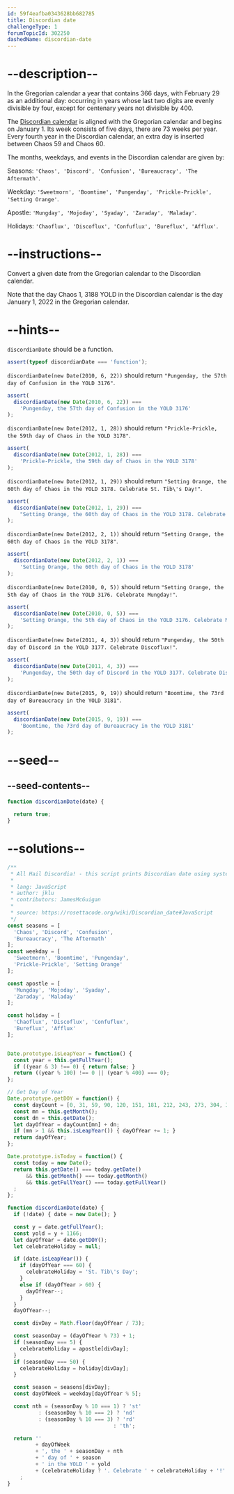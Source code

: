 ```yaml
---
id: 59f4eafba0343628bb682785
title: Discordian date
challengeType: 1
forumTopicId: 302250
dashedName: discordian-date
---
```


# --description--

In the Gregorian calendar a year that contains 366 days, with February 29 as an additional day: occurring in years whose last two digits are evenly divisible by four, except for centenary years not divisible by 400.

The <a href="http://www.rosettacode.org/wiki/Discordian_date" target="_blank" rel="noopener noreferrer nofollow">Discordian calendar</a> is aligned with the Gregorian calendar and begins on January 1. Its week consists of five days, there are 73 weeks per year. Every fourth year in the Discordian calendar, an extra day is inserted between Chaos 59 and Chaos 60.

The months, weekdays, and events in the Discordian calendar are given by:

Seasons: `'Chaos', 'Discord', 'Confusion', 'Bureaucracy', 'The Aftermath'`.
  
Weekday: `'Sweetmorn', 'Boomtime', 'Pungenday', 'Prickle-Prickle', 'Setting Orange'`.

Apostle: `'Mungday', 'Mojoday', 'Syaday', 'Zaraday', 'Maladay'`.

Holidays: `'Chaoflux', 'Discoflux', 'Confuflux', 'Bureflux', 'Afflux'`.

# --instructions--

Convert a given date from the Gregorian calendar to the Discordian calendar.

Note that the day Chaos 1, 3188 YOLD in the Discordian calendar is the day January 1, 2022 in the Gregorian calendar.

# --hints--

`discordianDate` should be a function.

```js
assert(typeof discordianDate === 'function');
```

`discordianDate(new Date(2010, 6, 22))` should return `"Pungenday, the 57th day of Confusion in the YOLD 3176"`.

```js
assert(
  discordianDate(new Date(2010, 6, 22)) ===
    'Pungenday, the 57th day of Confusion in the YOLD 3176'
);
```

`discordianDate(new Date(2012, 1, 28))` should return `"Prickle-Prickle, the 59th day of Chaos in the YOLD 3178"`.

```js
assert(
  discordianDate(new Date(2012, 1, 28)) ===
    'Prickle-Prickle, the 59th day of Chaos in the YOLD 3178'
);
```

`discordianDate(new Date(2012, 1, 29))` should return `"Setting Orange, the 60th day of Chaos in the YOLD 3178. Celebrate St. Tib\'s Day!"`.

```js
assert(
  discordianDate(new Date(2012, 1, 29)) ===
    "Setting Orange, the 60th day of Chaos in the YOLD 3178. Celebrate St. Tib's Day!"
);
```

`discordianDate(new Date(2012, 2, 1))` should return `"Setting Orange, the 60th day of Chaos in the YOLD 3178"`.

```js
assert(
  discordianDate(new Date(2012, 2, 1)) ===
    'Setting Orange, the 60th day of Chaos in the YOLD 3178'
);
```

`discordianDate(new Date(2010, 0, 5))` should return `"Setting Orange, the 5th day of Chaos in the YOLD 3176. Celebrate Mungday!"`.

```js
assert(
  discordianDate(new Date(2010, 0, 5)) ===
    'Setting Orange, the 5th day of Chaos in the YOLD 3176. Celebrate Mungday!'
);
```

`discordianDate(new Date(2011, 4, 3))` should return `"Pungenday, the 50th day of Discord in the YOLD 3177. Celebrate Discoflux!"`.

```js
assert(
  discordianDate(new Date(2011, 4, 3)) ===
    'Pungenday, the 50th day of Discord in the YOLD 3177. Celebrate Discoflux!'
);
```

`discordianDate(new Date(2015, 9, 19))` should return `"Boomtime, the 73rd day of Bureaucracy in the YOLD 3181"`.

```js
assert(
  discordianDate(new Date(2015, 9, 19)) ===
    'Boomtime, the 73rd day of Bureaucracy in the YOLD 3181'
);
```

# --seed--

## --seed-contents--

```js
function discordianDate(date) {

  return true;
}
```

# --solutions--

```js
/**
 * All Hail Discordia! - this script prints Discordian date using system date.
 *
 * lang: JavaScript
 * author: jklu
 * contributors: JamesMcGuigan
 *
 * source: https://rosettacode.org/wiki/Discordian_date#JavaScript
 */
const seasons = [
  'Chaos', 'Discord', 'Confusion',
  'Bureaucracy', 'The Aftermath'
];
const weekday = [
  'Sweetmorn', 'Boomtime', 'Pungenday',
  'Prickle-Prickle', 'Setting Orange'
];

const apostle = [
  'Mungday', 'Mojoday', 'Syaday',
  'Zaraday', 'Maladay'
];

const holiday = [
  'Chaoflux', 'Discoflux', 'Confuflux',
  'Bureflux', 'Afflux'
];


Date.prototype.isLeapYear = function() {
  const year = this.getFullYear();
  if ((year & 3) !== 0) { return false; }
  return ((year % 100) !== 0 || (year % 400) === 0);
};

// Get Day of Year
Date.prototype.getDOY = function() {
  const dayCount = [0, 31, 59, 90, 120, 151, 181, 212, 243, 273, 304, 334];
  const mn = this.getMonth();
  const dn = this.getDate();
  let dayOfYear = dayCount[mn] + dn;
  if (mn > 1 && this.isLeapYear()) { dayOfYear += 1; }
  return dayOfYear;
};

Date.prototype.isToday = function() {
  const today = new Date();
  return this.getDate() === today.getDate()
      && this.getMonth() === today.getMonth()
      && this.getFullYear() === today.getFullYear()
  ;
};

function discordianDate(date) {
  if (!date) { date = new Date(); }

  const y = date.getFullYear();
  const yold = y + 1166;
  let dayOfYear = date.getDOY();
  let celebrateHoliday = null;

  if (date.isLeapYear()) {
    if (dayOfYear === 60) {
      celebrateHoliday = 'St. Tib\'s Day';
    }
    else if (dayOfYear > 60) {
      dayOfYear--;
    }
  }
  dayOfYear--;

  const divDay = Math.floor(dayOfYear / 73);

  const seasonDay = (dayOfYear % 73) + 1;
  if (seasonDay === 5) {
    celebrateHoliday = apostle[divDay];
  }
  if (seasonDay === 50) {
    celebrateHoliday = holiday[divDay];
  }

  const season = seasons[divDay];
  const dayOfWeek = weekday[dayOfYear % 5];

  const nth = (seasonDay % 10 === 1) ? 'st'
          : (seasonDay % 10 === 2) ? 'nd'
          : (seasonDay % 10 === 3) ? 'rd'
                                  : 'th';

  return ''
         + dayOfWeek
         + ', the ' + seasonDay + nth
         + ' day of ' + season
         + ' in the YOLD ' + yold
         + (celebrateHoliday ? '. Celebrate ' + celebrateHoliday + '!' : '')
    ;
}
```
